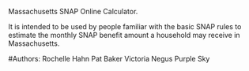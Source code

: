 Massachusetts SNAP Online Calculator. 

It is intended to be used by people familiar with the basic SNAP rules to estimate the monthly SNAP benefit amount a household may receive in Massachusetts. 

#Authors:
Rochelle Hahn
Pat Baker
Victoria Negus
Purple Sky